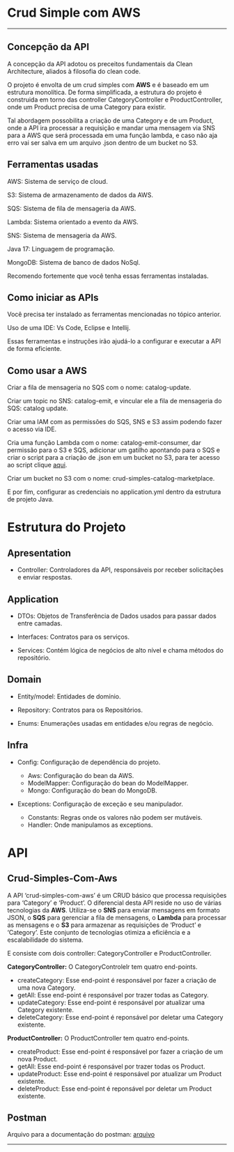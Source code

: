 # Crud Simple com AWS

---

## Concepção da API
A concepção da API adotou os preceitos fundamentais da Clean Architecture, aliados à filosofia do clean code.

O projeto é envolta de um crud simples com __AWS__ e é baseado em um estrutura monolítica. De forma simplificada, a estrutura do projeto é construida em torno das controller CategoryController e ProductController, onde um Product precisa de uma Category para existir.

Tal abordagem possobilita a criação de uma Category e de um Product, onde a API ira processar a requisição e mandar uma mensagem via SNS para a AWS que será processada em uma função lambda, e caso não aja erro vai ser salva em um arquivo .json dentro de um bucket no S3.

## Ferramentas usadas

AWS: Sistema de serviço de cloud.

S3: Sistema de armazenamento de dados da AWS.

SQS: Sistema de fila de mensageria da AWS.

Lambda: Sistema orientado a evento da AWS.

SNS: Sistema de mensageria da AWS.

Java 17: Linguagem de programação.

MongoDB: Sistema de banco de dados NoSql.

Recomendo fortemente que você tenha essas ferramentas instaladas.

## Como iniciar as APIs
Você precisa ter instalado as ferramentas mencionadas no tópico anterior. 

Uso de uma IDE: Vs Code, Eclipse e Intellij.

Essas ferramentas e instruções irão ajudá-lo a configurar e executar a API de forma eficiente.

## Como usar a AWS

Criar a fila de mensageria no SQS com o nome: catalog-update.

Criar um topic no SNS: catalog-emit, e vincular ele a fila de mensageria do SQS: catalog update.

Criar uma IAM com as permissões do SQS, SNS e S3 assim podendo fazer o acesso via IDE.

Cria uma função Lambda com o nome: catalog-emit-consumer, dar permissão para o S3 e SQS, adicionar um gatilho apontando para o SQS e criar o script para a criação de .json em um bucket no S3, para ter acesso ao script clique [aqui](https://github.com/devgferreira/crud-simples-com-aws/blob/main/script%20lambda.txt).

Criar um bucket no S3 com o nome: crud-simples-catalog-marketplace.

E por fim, configurar as credenciais no application.yml dentro da estrutura de projeto Java.  


# Estrutura do Projeto
## Apresentation
- Controller: Controladores da API, responsáveis por receber solicitações e enviar respostas.

## Application
- DTOs: Objetos de Transferência de Dados usados para passar dados entre camadas.

- Interfaces: Contratos para os serviços.

- Services: Contém lógica de negócios de alto nível e chama métodos do repositório.

## Domain
- Entity/model: Entidades de domínio.

- Repository: Contratos para os Repositórios.

- Enums: Enumerações usadas em entidades e/ou regras de negócio.

## Infra
- Config: Configuração de dependência do projeto.
  - Aws: Configuração do bean da AWS.
  - ModelMapper: Configuração do bean do ModelMapper.
  - Mongo: Configuração do bean do MongoDB.

- Exceptions: Configuração de exceção e seu manipulador.
  - Constants: Regras onde os valores não podem ser mutáveis.
  - Handler: Onde manipulamos as exceptions.

# API
## Crud-Simples-Com-Aws
A API ‘crud-simples-com-aws’ é um CRUD básico que processa requisições para ‘Category’ e ‘Product’. O diferencial desta API reside no uso de várias tecnologias da __AWS__. Utiliza-se o __SNS__ para enviar mensagens em formato JSON, o __SQS__ para gerenciar a fila de mensagens, o __Lambda__ para processar as mensagens e o __S3__ para armazenar as requisições de ‘Product’ e ‘Category’. Este conjunto de tecnologias otimiza a eficiência e a escalabilidade do sistema. 

E consiste com dois controller: CategoryController e ProductController.

__CategoryController:__ O CategoryControlelr tem quatro end-points.
  - createCategory: Esse end-point é responsável por fazer a criação de uma nova Category.
  - getAll: Esse end-point é responsável por trazer todas as Category.
  - updateCategory: Esse end-point é responsável por atualizar uma Category existente.
  - deleteCategory: Esse end-point é reponsável por deletar uma Category existente.

__ProductController:__ O ProductController tem quatro end-points.
 - createProduct: Esse end-point é responsável por fazer a criação de um nova Product.
 - getAll: Esse end-point é responsável por trazer todas os Product.
 - updateProduct: Esse end-point é responsável por atualizar um Product existente.
 - deleteProduct: Esse end-point é reponsável por deletar um Product existente.

## Postman

Arquivo para a documentação do postman: [arquivo](https://github.com/devgferreira/crud-simples-com-aws/blob/main/Crud%20Simples%20com%20AWS.postman_collection.json)

---

